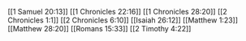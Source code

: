 [[1 Samuel 20:13]]
[[1 Chronicles 22:16]]
[[1 Chronicles 28:20]]
[[2 Chronicles 1:1]]
[[2 Chronicles 6:10]]
[[Isaiah 26:12]]
[[Matthew 1:23]]
[[Matthew 28:20]]
[[Romans 15:33]]
[[2 Timothy 4:22]]
